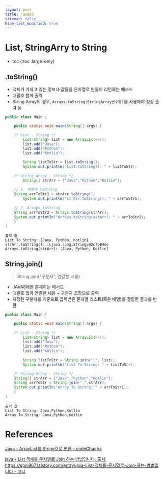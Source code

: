 ```yaml
---
layout: post
title: java03
sitemap: false
hide_last_modified: true
---
```

# List, StringArry to String

* toc
{:toc .large-only}

## .toString()

- 객체가 가지고 있는 정보나 값들을 문자열로 만들어 리턴하는 메소드
- 대괄호 함께 출력
- String Array의 경우, ```Arrays.toString(StringArray변수명)```을 사용해야 정상 출력 됨

```JAVA
public class Main {

    public static void main(String[] args) {

	/* List - String */
        List<String> list = new ArrayList<>();
        list.add("Java");
        list.add("Python");
        list.add("Kotlin");

        String listToStr = list.toString();
        System.out.println("list.toString(): " + listToStr);
	
	/* String Array - String */
        String[] strArr = {"Java","Python","Kotlin"};
	
	// 1. 배열에 toString
	String arrToStr1 = strArr.toString();
        System.out.println("strArr.toString(): " + arrToStr1);
	
	// 2. Arrays.toString
	String arrToStr2 = Arrays.toString(strArr);
	System.out.println("Arrays.toString(strArr): " + arrToStr2);
    }
}
```

```
출력 값
List To String: [Java, Python, Kotlin]
strArr.toString(): [Ljava.lang.String;@2c7b84de
Arrays.toString(strArr): [Java, Python, Kotlin]
```

## String.join()

> String.join("구분자", 연결할 내용)

- JAVA8에만 존재하는 메서드
- 대괄호 없이 연결한 내용 + 구분자 조합으로 출력
- 지정된 구분자를 기준으로 입력받은 문자열 리스트(혹은 배열)를 결합한 결과를 반환

```JAVA
public class Main {

    public static void main(String[] args) {
	
	/* List - String */
        List<String> list = new ArrayList<>();
        list.add("Java");
        list.add("Python");
        list.add("Kotlin");
	
        String listToStr = String.join(",", list);
        System.out.println("List To String: " + listToStr);

	/* String Array - String */
	String[] strArr = {"Java","Python","Kotlin"};
	String arrToStr = String.join(",",strArr);
	System.out.println("Array To String: " + arrToStr1);
    }
}
```

```
출력 값
List To String: Java,Python,Kotlin
Array To String: Java,Python,Kotlin
```

# References

[Java - ArrayList를 String으로 변환 - codeChacha](https://codechacha.com/ko/java-convert-arraylist-to-string/)

[java - List 객체를 문자열로 Join 하는 방법입니다. 출처: https://goni9071.tistory.com/entry/java-List-객체를-문자열로-Join-하는-방법입니다 - 고니](https://goni9071.tistory.com/entry/java-List-%EA%B0%9D%EC%B2%B4%EB%A5%BC-%EB%AC%B8%EC%9E%90%EC%97%B4%EB%A1%9C-Join-%ED%95%98%EB%8A%94-%EB%B0%A9%EB%B2%95%EC%9E%85%EB%8B%88%EB%8B%A4)
